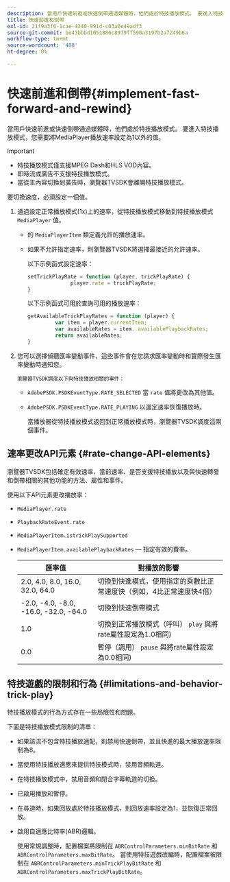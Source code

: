 ```yaml
---
description: 當用戶快速前進或快速倒帶通過媒體時，他們處於特技播放模式。 要進入特技播放模式，您需要將MediaPlayer播放速率設定為1以外的值。
title: 快速前進和倒帶
exl-id: 21f9a3f6-1cae-4240-991d-c03a0e49adf3
source-git-commit: be43bbbd1051886c8979ff590a3197b2a7249b6a
workflow-type: tm+mt
source-wordcount: '488'
ht-degree: 0%

---
```


# 快速前進和倒帶{#implement-fast-forward-and-rewind}

當用戶快速前進或快速倒帶通過媒體時，他們處於特技播放模式。 要進入特技播放模式，您需要將MediaPlayer播放速率設定為1以外的值。

>[!IMPORTANT]
>
>* 特技播放模式僅支援MPEG Dash和HLS VOD內容。
>* 即時流或廣告不支援特技播放模式。
>* 當從主內容切換到廣告時，瀏覽器TVSDK會離開特技播放模式。
>


要切換速度，必須設定一個值。

1. 通過設定正常播放模式(1x)上的速率，從特技播放模式移動到特技播放模式 `MediaPlayer` 值。

   * 的 `MediaPlayerItem` 類定義允許的播放速率。
   * 如果不允許指定速率，則瀏覽器TVSDK將選擇最接近的允許速率。

      以下示例函式設定速率：

      ```js
      setTrickPlayRate = function (player, trickPlayRate) { 
                    player.rate = trickPlayRate; 
      }
      ```

      以下示例函式可用於查詢可用的播放速率：

      ```js
      getAvailableTrickPlayRates = function (player) { 
               var item = player.currentItem; 
               var availableRates = item. availablePlaybackRates; 
               return availableRates; 
      } 
      ```

1. 您可以選擇偵聽匯率變動事件，這些事件會在您請求匯率變動時和實際發生匯率變動時通知您。

       瀏覽器TVSDK調度以下與特技播放相關的事件：
   
   * `AdobePSDK.PSDKEventType.RATE_SELECTED` 當 `rate` 值將更改為其他值。

   * `AdobePSDK.PSDKEventType.RATE_PLAYING` 以選定速率恢復播放時。

      當播放器從特技播放模式返回到正常播放模式時，瀏覽器TVSDK調度這兩個事件。

## 速率更改API元素 {#rate-change-API-elements}

瀏覽器TVSDK包括確定有效速率、當前速率、是否支援特技播放以及與快速轉發和倒帶相關的其他功能的方法、屬性和事件。

使用以下API元素更改播放率：

* `MediaPlayer.rate`
* `PlaybackRateEvent.rate`
* `MediaPlayerItem.istrickPlaySupported`
* `MediaPlayerItem.availablePlaybackRates`  — 指定有效的費率。

   | 匯率值 | 對播放的影響 |
   |---|---|
   | 2.0, 4.0, 8.0, 16.0, 32.0, 64.0 | 切換到快進模式，使用指定的乘數比正常速度快（例如，4比正常速度快4倍） |
   | -2.0, -4.0, -8.0, -16.0, -32.0, -64.0 | 切換到快速倒帶模式 |
   | 1.0 | 切換到正常播放模式（呼叫） `play` 與將rate屬性設定為1.0相同) |
   | 0.0 | 暫停（調用） `pause` 與將rate屬性設定為0.0相同) |

## 特技遊戲的限制和行為 {#limitations-and-behavior-trick-play}

特技播放模式的行為方式存在一些局限性和問題。

下面是特技播放模式限制的清單：

* 如果該流不包含特技播放適配，則禁用快速倒帶，並且快進的最大播放速率限制為8。
* 當使用特技播放適應來提供特技模式時，禁用音頻軌道。
* 在特技播放模式中，禁用音頻和閉合字幕軌道的切換。
* 已啟用播放和暫停。
* 在尋道時，如果回放處於特技播放模式，則回放速率設定為1，並恢復正常回放。
* 啟用自適應比特率(ABR)邏輯。

   使用常規調整時，配置檔案將限制在 `ABRControlParameters.minBitRate` 和 `ABRControlParameters.maxBitRate`。 當使用特技遊戲改編時，配置檔案被限制在 `ABRControlParameters.minTrickPlayBitRate` 和 `ABRControlParameters.maxTrickPlayBitRate`。
